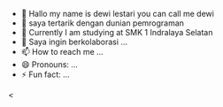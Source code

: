 - 👋 Hallo my name is dewi lestari
     you can call me dewi
- 👀 saya tertarik dengan dunian pemrograman 
- 🌱 Currently I am studying at SMK 1 Indralaya Selatan 
- 💞️ Saya ingin berkolaborasi ...
- 📫 How to reach me ...
- 😄 Pronouns: ...
- ⚡ Fun fact: ...

<!---
dewi-Xll/dewi-Xll is a ✨ special ✨ repository because its `README.md` (this file) appears on your GitHub profile.
You can click the Preview link to take a look at your changes.
--->
<

